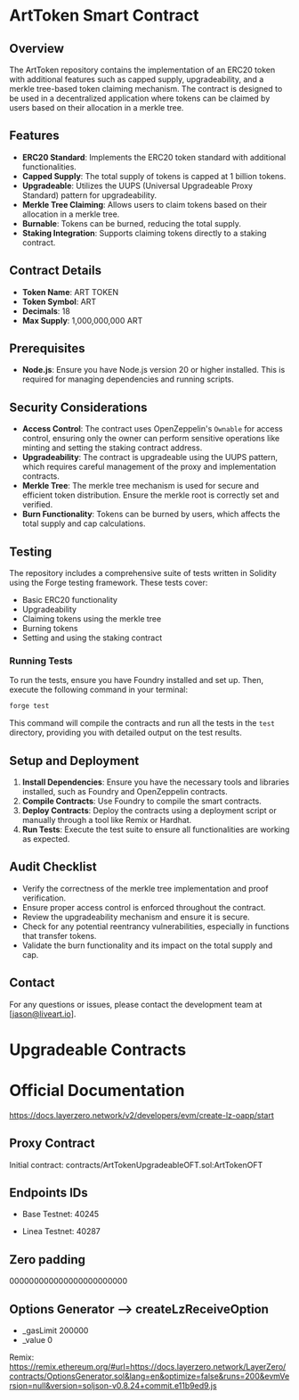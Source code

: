 # ArtToken Smart Contract

## Overview

The ArtToken repository contains the implementation of an ERC20 token with additional features such as capped supply, upgradeability, and a merkle tree-based token claiming mechanism. The contract is designed to be used in a decentralized application where tokens can be claimed by users based on their allocation in a merkle tree.

## Features

- **ERC20 Standard**: Implements the ERC20 token standard with additional functionalities.
- **Capped Supply**: The total supply of tokens is capped at 1 billion tokens.
- **Upgradeable**: Utilizes the UUPS (Universal Upgradeable Proxy Standard) pattern for upgradeability.
- **Merkle Tree Claiming**: Allows users to claim tokens based on their allocation in a merkle tree.
- **Burnable**: Tokens can be burned, reducing the total supply.
- **Staking Integration**: Supports claiming tokens directly to a staking contract.

## Contract Details

- **Token Name**: ART TOKEN
- **Token Symbol**: ART
- **Decimals**: 18
- **Max Supply**: 1,000,000,000 ART

## Prerequisites

- **Node.js**: Ensure you have Node.js version 20 or higher installed. This is required for managing dependencies and running scripts.

## Security Considerations

- **Access Control**: The contract uses OpenZeppelin's `Ownable` for access control, ensuring only the owner can perform sensitive operations like minting and setting the staking contract address.
- **Upgradeability**: The contract is upgradeable using the UUPS pattern, which requires careful management of the proxy and implementation contracts.
- **Merkle Tree**: The merkle tree mechanism is used for secure and efficient token distribution. Ensure the merkle root is correctly set and verified.
- **Burn Functionality**: Tokens can be burned by users, which affects the total supply and cap calculations.

## Testing

The repository includes a comprehensive suite of tests written in Solidity using the Forge testing framework. These tests cover:

- Basic ERC20 functionality
- Upgradeability
- Claiming tokens using the merkle tree
- Burning tokens
- Setting and using the staking contract

### Running Tests

To run the tests, ensure you have Foundry installed and set up. Then, execute the following command in your terminal:

```bash
forge test
```

This command will compile the contracts and run all the tests in the `test` directory, providing you with detailed output on the test results.

## Setup and Deployment

1. **Install Dependencies**: Ensure you have the necessary tools and libraries installed, such as Foundry and OpenZeppelin contracts.
2. **Compile Contracts**: Use Foundry to compile the smart contracts.
3. **Deploy Contracts**: Deploy the contracts using a deployment script or manually through a tool like Remix or Hardhat.
4. **Run Tests**: Execute the test suite to ensure all functionalities are working as expected.

## Audit Checklist

- Verify the correctness of the merkle tree implementation and proof verification.
- Ensure proper access control is enforced throughout the contract.
- Review the upgradeability mechanism and ensure it is secure.
- Check for any potential reentrancy vulnerabilities, especially in functions that transfer tokens.
- Validate the burn functionality and its impact on the total supply and cap.

## Contact

For any questions or issues, please contact the development team at [jason@liveart.io].



# Upgradeable Contracts

# Official Documentation
https://docs.layerzero.network/v2/developers/evm/create-lz-oapp/start


## Proxy Contract

Initial contract: contracts/ArtTokenUpgradeableOFT.sol:ArtTokenOFT

## Endpoints IDs

- Base Testnet: 40245

- Linea Testnet: 40287

## Zero padding

000000000000000000000000

## Options Generator --> createLzReceiveOption
- _gasLimit 200000
- _value 0

Remix: https://remix.ethereum.org/#url=https://docs.layerzero.network/LayerZero/contracts/OptionsGenerator.sol&lang=en&optimize=false&runs=200&evmVersion=null&version=soljson-v0.8.24+commit.e11b9ed9.js

